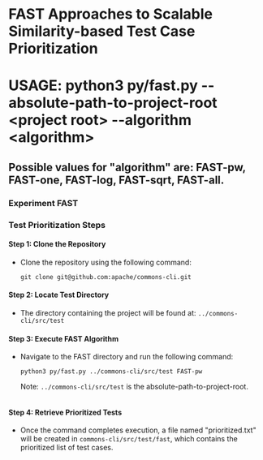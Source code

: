 # FAST Approaches to Scalable Similarity-based Test Case Prioritization

# USAGE: python3 py/fast.py --absolute-path-to-project-root \<project root\> --algorithm \<algorithm\>

## Possible values for "algorithm" are: FAST-pw, FAST-one, FAST-log, FAST-sqrt, FAST-all.

### Experiment FAST

### Test Prioritization Steps

#### Step 1: Clone the Repository
- Clone the repository using the following command:
    ```
    git clone git@github.com:apache/commons-cli.git
    ```

#### Step 2: Locate Test Directory
- The directory containing the project will be found at: `../commons-cli/src/test`

#### Step 3: Execute FAST Algorithm
- Navigate to the FAST directory and run the following command:
    ```
    python3 py/fast.py ../commons-cli/src/test FAST-pw
    ```

    Note: `../commons-cli/src/test` is the absolute-path-to-project-root.
    ```

#### Step 4: Retrieve Prioritized Tests
- Once the command completes execution, a file named "prioritized.txt" will be created in `commons-cli/src/test/fast`, which contains the prioritized list of test cases.
